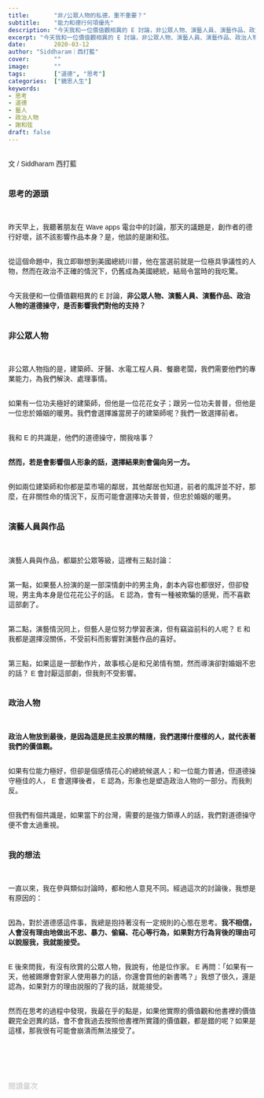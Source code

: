 ```yaml
---
title:       "非/公眾人物的私德，重不重要？"
subtitle:    "能力和德行何項優先"
description: "今天我和一位價值觀相異的 E 討論，非公眾人物、演藝人員、演藝作品、政治人物的道德操守，是否影響我們對他的支持？"
excerpt: "今天我和一位價值觀相異的 E 討論，非公眾人物、演藝人員、演藝作品、政治人物的道德操守，是否影響我們對他的支持？"
date:        2020-03-12
author: "Siddharam｜西打藍"
cover:       ""
image:       ""
tags:        ["道德", "思考"]
categories:  ["鏡思人生"]
keywords:
- 思考
- 道德
- 藝人
- 政治人物
- 謝和弦
draft: false
---
```


<article style="font-family: 'Noto Sans TC', '微軟正黑體', sans-serif; font-weight: 300;">

<br>文 / Siddharam 西打藍<br><br>

<h3 class="article-h1-color">思考的源頭</h3><br>

昨天早上，我聽著朋友在 Wave apps 電台中的討論，那天的議題是，創作者的德行好壞，該不該影響作品本身？是，他談的是謝和弦。<br><br>

從這個命題中，我立即聯想到美國總統川普，他在當選前就是一位極具爭議性的人物，然而在政治不正確的情況下，仍舊成為美國總統，結局令當時的我吃驚。<br><br>

今天我便和一位價值觀相異的 E 討論，<b>非公眾人物、演藝人員、演藝作品、政治人物的道德操守，是否影響我們對他的支持？</b><br><br>

<h3 class="article-h1-color">非公眾人物</h3><br>

非公眾人物指的是，建築師、牙醫、水電工程人員、餐廳老闆，我們需要他們的專業能力，為我們解決、處理事情。<br><br>

如果有一位功夫極好的建築師，但他是一位花花女子；跟另一位功夫普普，但他是一位忠於婚姻的暖男。我們會選擇誰當房子的建築師呢？我們一致選擇前者。<br><br>

我和 E 的共識是，他們的道德操守，關我啥事？<br><br>

<b>然而，若是會影響個人形象的話，選擇結果則會偏向另一方。</b><br><br>

例如兩位建築師和你都是菜市場的鄰居，其他鄰居也知道，前者的風評並不好，那麼，在非關性命的情況下，反而可能會選擇功夫普普，但忠於婚姻的暖男。<br><br>

<h3 class="article-h1-color">演藝人員與作品</h3><br>

演藝人員與作品，都屬於公眾等級，這裡有三點討論：<br><br>

第一點，如果藝人扮演的是一部深情劇中的男主角，劇本內容也都很好，但卻發現，男主角本身是位花花公子的話。 E 認為，會有一種被欺騙的感覺，而不喜歡這部劇了。<br><br>

第二點，演藝情況同上，但藝人是位努力學習表演，但有竊盜前科的人呢？ E 和我都是選擇沒關係，不受前科而影響對演藝作品的喜好。<br><br>

第三點，如果這是一部動作片，故事核心是和兄弟情有關，然而導演卻對婚姻不忠的話？ E 會討厭這部劇，但我則不受影響。<br><br>


<h3 class="article-h1-color">政治人物</h3><br>

<b>政治人物放到最後，是因為這是民主投票的精隨，我們選擇什麼樣的人，就代表著我們的價值觀。</b><br><br>

如果有位能力極好，但卻是個感情花心的總統候選人；和一位能力普通，但道德操守極佳的人， E 會選擇後者， E 認為，形象也是塑造政治人物的一部分。而我則反。<br><br>

但我們有個共識是，如果當下的台灣，需要的是強力領導人的話，我們對道德操守便不會太過重視。<br><br>


<h3 class="article-h1-color">我的想法</h3><br>

一直以來，我在參與類似討論時，都和他人意見不同。經過這次的討論後，我想是有原因的：<br><br>

因為，對於道德感這件事，我總是抱持著沒有一定規則的心態在思考。<b>我不相信，人會沒有理由地做出不忠、暴力、偷竊、花心等行為，如果對方行為背後的理由可以說服我，我就能接受。</b><br><br>

 E 後來問我，有沒有欣賞的公眾人物，我說有，他是位作家。 E 再問：「如果有一天，他被踢爆會對家人使用暴力的話，你還會買他的新書嗎？」我想了很久，還是認為，如果對方的理由說服的了我的話，就能接受。<br><br>

然而在思考的過程中發現，我最在乎的點是，如果他實際的價值觀和他書裡的價值觀完全迥異的話，會不會我過去按照他書裡所實踐的價值觀，都是錯的呢？如果是這樣，那我很有可能會崩潰而無法接受了。<br><br>



<br><br><br>

</article>

<div style="color: #bfbfbf; font-size: 15px;" id="busuanzi_container_page_pv">
  閱讀量<span id="busuanzi_value_page_pv"></span>次
</div>

<script src="../../js/post.js"></script>



